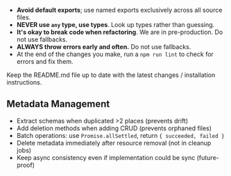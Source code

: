 - **Avoid default exports**; use named exports exclusively across all source files.
- **NEVER use `any` type, use types**. Look up types rather than guessing.
- **It's okay to break code when refactoring**. We are in pre-production. Do not use fallbacks.
- **ALWAYS throw errors early and often.** Do not use fallbacks.
- At the end of the changes you make, run a `npm run lint` to check for errors and fix them.

Keep the README.md file up to date with the latest changes / installation instructions.

## Metadata Management

- Extract schemas when duplicated >2 places (prevents drift)
- Add deletion methods when adding CRUD (prevents orphaned files)
- Batch operations: use `Promise.allSettled`, return `{ succeeded, failed }`
- Delete metadata immediately after resource removal (not in cleanup jobs)
- Keep async consistency even if implementation could be sync (future-proof)

